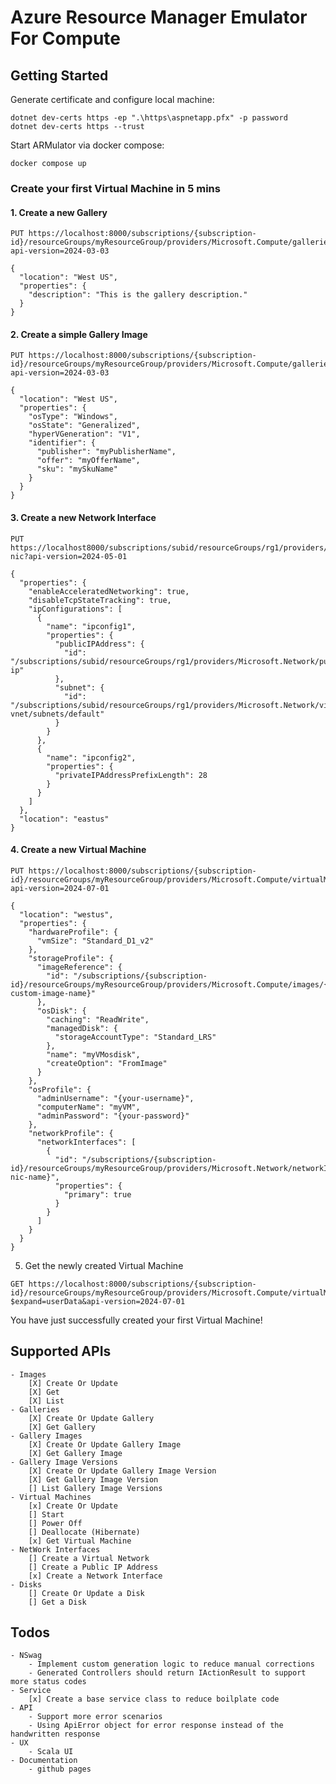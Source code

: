 # Azure Resource Manager Emulator For Compute

## Getting Started

Generate certificate and configure local machine:
```
dotnet dev-certs https -ep ".\https\aspnetapp.pfx" -p password
dotnet dev-certs https --trust
```

Start ARMulator via docker compose:
```
docker compose up
```

### Create your first Virtual Machine in 5 mins

#### 1. Create a new Gallery

```
PUT https://localhost:8000/subscriptions/{subscription-id}/resourceGroups/myResourceGroup/providers/Microsoft.Compute/galleries/myGalleryName?api-version=2024-03-03

{
  "location": "West US",
  "properties": {
    "description": "This is the gallery description."
  }
}
```

#### 2. Create a simple Gallery Image
```
PUT https://localhost:8000/subscriptions/{subscription-id}/resourceGroups/myResourceGroup/providers/Microsoft.Compute/galleries/myGalleryName/images/myGalleryImageName?api-version=2024-03-03

{
  "location": "West US",
  "properties": {
    "osType": "Windows",
    "osState": "Generalized",
    "hyperVGeneration": "V1",
    "identifier": {
      "publisher": "myPublisherName",
      "offer": "myOfferName",
      "sku": "mySkuName"
    }
  }
}
```

#### 3. Create a new Network Interface
```
PUT https://localhost8000/subscriptions/subid/resourceGroups/rg1/providers/Microsoft.Network/networkInterfaces/test-nic?api-version=2024-05-01

{
  "properties": {
    "enableAcceleratedNetworking": true,
    "disableTcpStateTracking": true,
    "ipConfigurations": [
      {
        "name": "ipconfig1",
        "properties": {
          "publicIPAddress": {
            "id": "/subscriptions/subid/resourceGroups/rg1/providers/Microsoft.Network/publicIPAddresses/test-ip"
          },
          "subnet": {
            "id": "/subscriptions/subid/resourceGroups/rg1/providers/Microsoft.Network/virtualNetworks/rg1-vnet/subnets/default"
          }
        }
      },
      {
        "name": "ipconfig2",
        "properties": {
          "privateIPAddressPrefixLength": 28
        }
      }
    ]
  },
  "location": "eastus"
}
```

#### 4. Create a new Virtual Machine
```
PUT https://localhost:8000/subscriptions/{subscription-id}/resourceGroups/myResourceGroup/providers/Microsoft.Compute/virtualMachines/myVM?api-version=2024-07-01

{
  "location": "westus",
  "properties": {
    "hardwareProfile": {
      "vmSize": "Standard_D1_v2"
    },
    "storageProfile": {
      "imageReference": {
        "id": "/subscriptions/{subscription-id}/resourceGroups/myResourceGroup/providers/Microsoft.Compute/images/{existing-custom-image-name}"
      },
      "osDisk": {
        "caching": "ReadWrite",
        "managedDisk": {
          "storageAccountType": "Standard_LRS"
        },
        "name": "myVMosdisk",
        "createOption": "FromImage"
      }
    },
    "osProfile": {
      "adminUsername": "{your-username}",
      "computerName": "myVM",
      "adminPassword": "{your-password}"
    },
    "networkProfile": {
      "networkInterfaces": [
        {
          "id": "/subscriptions/{subscription-id}/resourceGroups/myResourceGroup/providers/Microsoft.Network/networkInterfaces/{existing-nic-name}",
          "properties": {
            "primary": true
          }
        }
      ]
    }
  }
}
```

5. Get the newly created Virtual Machine
```
GET https://localhost:8000/subscriptions/{subscription-id}/resourceGroups/myResourceGroup/providers/Microsoft.Compute/virtualMachines/myVM?$expand=userData&api-version=2024-07-01
```

You have just successfully created your first Virtual Machine!

## Supported APIs
	- Images
		[X] Create Or Update
		[X] Get
		[X] List
	- Galleries
		[X] Create Or Update Gallery
		[X] Get Gallery
	- Gallery Images
		[X] Create Or Update Gallery Image
		[X] Get Gallery Image
	- Gallery Image Versions
		[X] Create Or Update Gallery Image Version
		[X] Get Gallery Image Version
		[] List Gallery Image Versions
	- Virtual Machines
		[x] Create Or Update
		[] Start
		[] Power Off
		[] Deallocate (Hibernate)
		[x] Get Virtual Machine
	- NetWork Interfaces
		[] Create a Virtual Network
		[] Create a Public IP Address
		[x] Create a Network Interface
	- Disks
		[] Create Or Update a Disk
		[] Get a Disk

## Todos
	- NSwag
		- Implement custom generation logic to reduce manual corrections
		- Generated Controllers should return IActionResult to support more status codes
	- Service
		[x] Create a base service class to reduce boilplate code
	- API
		- Support more error scenarios
        - Using ApiError object for error response instead of the handwritten response
	- UX
		- Scala UI
	- Documentation
		- github pages